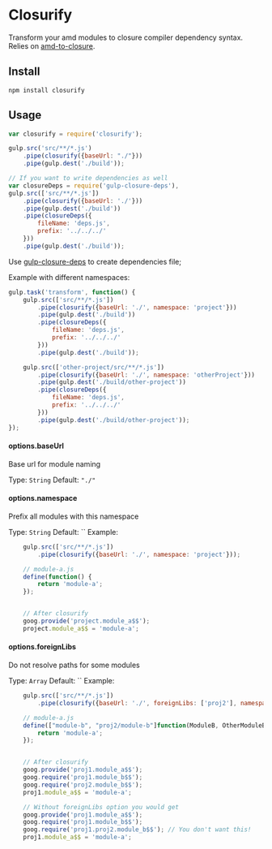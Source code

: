 Closurify
===================

Transform your amd modules to closure compiler dependency syntax.
Relies on [amd-to-closure](https://github.com/bramstein/amd-to-closure).

## Install
`npm install closurify`

## Usage
```javascript
var closurify = require('closurify');

gulp.src('src/**/*.js')
    .pipe(closurify({baseUrl: "./"}))
    .pipe(gulp.dest('./build'));

// If you want to write dependencies as well
var closureDeps = require('gulp-closure-deps'),
gulp.src(['src/**/*.js'])
    .pipe(closurify({baseUrl: './'}))
    .pipe(gulp.dest('./build'))
    .pipe(closureDeps({
        fileName: 'deps.js',
        prefix: '../../../'
    }))
    .pipe(gulp.dest('./build'));
```

Use [gulp-closure-deps](https://github.com/steida/gulp-closure-deps) to create dependencies file;

Example with different namespaces:
```javascript
gulp.task('transform', function() {
    gulp.src(['src/**/*.js'])
        .pipe(closurify({baseUrl: './', namespace: 'project'}))
        .pipe(gulp.dest('./build'))
        .pipe(closureDeps({
            fileName: 'deps.js',
            prefix: '../../../'
        }))
        .pipe(gulp.dest('./build'));

    gulp.src(['other-project/src/**/*.js'])
        .pipe(closurify({baseUrl: './', namespace: 'otherProject'}))
        .pipe(gulp.dest('./build/other-project'))
        .pipe(closureDeps({
            fileName: 'deps.js',
            prefix: '../../../'
        }))
        .pipe(gulp.dest('./build/other-project'));
});
```

#### options.baseUrl
Base url for module naming

Type: `String`
Default: `"./"`

#### options.namespace
Prefix all modules with this namespace

Type: `String`
Default: ``
Example:
```javascript
    gulp.src(['src/**/*.js'])
        .pipe(closurify({baseUrl: './', namespace: 'project'}));

    // module-a.js
    define(function() {
        return 'module-a';
    });


    // After closurify
    goog.provide('project.module_a$$');
    project.module_a$$ = 'module-a';

```

#### options.foreignLibs
Do not resolve paths for some modules

Type: `Array`
Default: ``
Example:
```javascript
    gulp.src(['src/**/*.js'])
        .pipe(closurify({baseUrl: './', foreignLibs: ['proj2'], namespace: ['proj1']}));

    // module-a.js
    define(["module-b", "proj2/module-b"]function(ModuleB, OtherModuleB) {
        return 'module-a';
    });


    // After closurify
    goog.provide('proj1.module_a$$');
    goog.require('proj1.module_b$$');
    goog.require('proj2.module_b$$');
    proj1.module_a$$ = 'module-a';

    // Without foreignLibs option you would get
    goog.provide('proj1.module_a$$');
    goog.require('proj1.module_b$$');
    goog.require('proj1.proj2.module_b$$'); // You don't want this!
    proj1.module_a$$ = 'module-a';
```
